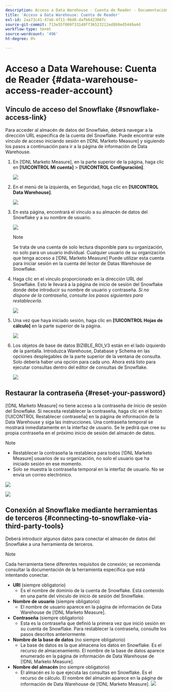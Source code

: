 ```yaml
---
description: Acceso a Data Warehouse - Cuenta de Reader - Documentación del producto
title: 'Acceso a Data Warehouse: Cuenta de Reader'
exl-id: 2aa73c41-47ab-4f11-96d8-dafb642308fc
source-git-commit: f13e55f009f33140ff36523212ed8b9ed5449a4d
workflow-type: tm+mt
source-wordcount: '496'
ht-degree: 0%

---
```


# Acceso a Data Warehouse: Cuenta de Reader {#data-warehouse-access-reader-account}

## Vínculo de acceso del Snowflake {#snowflake-access-link}

Para acceder al almacén de datos del Snowflake, deberá navegar a la dirección URL específica de la cuenta del Snowflake. Puede encontrar este vínculo de acceso iniciando sesión en [!DNL Marketo Measure] y siguiendo los pasos a continuación para ir a la página de información de Data Warehouse.

1. En [!DNL Marketo Measure], en la parte superior de la página, haga clic en **[!UICONTROL Mi cuenta]** > **[!UICONTROL Configuración]**.

   ![](assets/data-warehouse-access-reader-account-1.png)

1. En el menú de la izquierda, en Seguridad, haga clic en **[!UICONTROL Data Warehouse]**.

   ![](assets/data-warehouse-access-reader-account-2.png)

1. En esta página, encontrará el vínculo a su almacén de datos del Snowflake y a su nombre de usuario.

   ![](assets/data-warehouse-access-reader-account-3.png)

   >[!NOTE]
   >
   >Se trata de una cuenta de solo lectura disponible para su organización, no solo para un usuario individual. Cualquier usuario de su organización que tenga acceso a [!DNL Marketo Measure] Puede utilizar esta cuenta para iniciar sesión en la cuenta del lector de Datas Warehouse de Snowflake.

1. Haga clic en el vínculo proporcionado en la dirección URL del Snowflake. Esto le llevará a la página de inicio de sesión del Snowflake donde debe introducir su nombre de usuario y contraseña. _Si no dispone de la contraseña, consulte los pasos siguientes para restablecerla_.

   ![](assets/data-warehouse-access-reader-account-4.png)

1. Una vez que haya iniciado sesión, haga clic en **[!UICONTROL Hojas de cálculo]** en la parte superior de la página.

   ![](assets/data-warehouse-access-reader-account-5.png)

1. Los objetos de base de datos BIZIBLE_ROI_V3 están en el lado izquierdo de la pantalla. Introduzca Warehouse, Database y Schema en las opciones desplegables de la parte superior de la ventana de consulta. Solo debería haber una opción para cada uno. Ahora está listo para ejecutar consultas dentro del editor de consultas de Snowflake.

   ![](assets/data-warehouse-access-reader-account-6.png)

## Restaurar la contraseña {#reset-your-password}

[!DNL Marketo Measure] no tiene acceso a la contraseña de inicio de sesión del Snowflake. Si necesita restablecer la contraseña, haga clic en el botón [!UICONTROL Restablecer contraseña] en la página de información de la Data Warehouse y siga las instrucciones. Una contraseña temporal se mostrará inmediatamente en la interfaz de usuario. Se le pedirá que cree su propia contraseña en el próximo inicio de sesión del almacén de datos.

>[!NOTE]
>
>* Restablecer la contraseña la restablece para todos [!DNL Marketo Measure] usuarios de su organización, no solo el usuario que ha iniciado sesión en ese momento.
>* Solo se muestra la contraseña temporal en la interfaz de usuario. No se envía un correo electrónico.


![](assets/data-warehouse-access-reader-account-7.png)

![](assets/data-warehouse-access-reader-account-8.png)

## Conexión al Snowflake mediante herramientas de terceros {#connecting-to-snowflake-via-third-party-tools}

Deberá introducir algunos datos para conectar el almacén de datos del Snowflake a una herramienta de terceros.

>[!NOTE]
>
>Cada herramienta tiene diferentes requisitos de conexión; se recomienda consultar la documentación de la herramienta específica que está intentando conectar.

* **URI** (siempre obligatorio)
   * Es el nombre de dominio de la cuenta de Snowflake.  Está contenido en una parte del vínculo de inicio de sesión del Snowflake.
* **Nombre de usuario** (siempre obligatorio)
   * El nombre de usuario aparece en la página de información de Data Warehouse de [!DNL Marketo Measure].
* **Contraseña** (siempre obligatorio)
   * Esta es la contraseña que definió la primera vez que inició sesión en su cuenta de Snowflake.  Para restablecer la contraseña, consulte los pasos descritos anteriormente.
* **Nombre de la base de datos** (no siempre obligatorio)
   * La base de datos es la que almacena los datos en Snowflake. Es el recurso de almacenamiento. El nombre de la base de datos aparece enumerado en la página de información de Data Warehouse de [!DNL Marketo Measure].
* **Nombre del almacén** (no siempre obligatorio)
   * El almacén es lo que ejecuta las consultas en Snowflake. Es el recurso de cálculo.  El nombre del almacén aparece en la página de información de Data Warehouse de [!DNL Marketo Measure].
   ![](assets/data-warehouse-access-reader-account-9.png)
